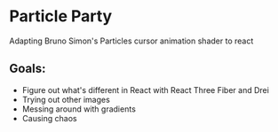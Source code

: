 # Particle Party

Adapting Bruno Simon's Particles cursor animation shader to react

## Goals:

- Figure out what's different in React with React Three Fiber and Drei
- Trying out other images
- Messing around with gradients
- Causing chaos
